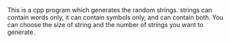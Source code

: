 This is a cpp program which generates the random strings.
strings can contain words only, it can contain symbols only, and can contain both.
You can choose the size of string and the number of strings you want to generate.
